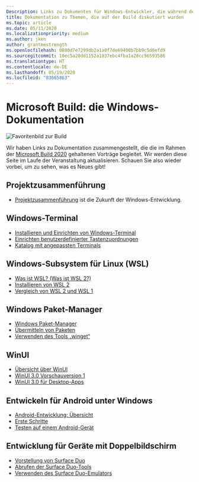 ```yaml
---
Description: Links zu Dokumenten für Windows-Entwickler, die während der Onlineveranstaltung Build 2020 erwähnt wurden.
title: Dokumentation zu Themen, die auf der Build diskutiert wurden
ms.topic: article
ms.date: 05/11/2020
ms.localizationpriority: medium
ms.author: jken
author: grantmestrength
ms.openlocfilehash: 0880d7e7299db2a1a0f7de69400b7bb9c5d0efd9
ms.sourcegitcommit: 10ec5a20dd1152a1037ebc4fba1a28cc96593586
ms.translationtype: HT
ms.contentlocale: de-DE
ms.lasthandoff: 05/19/2020
ms.locfileid: "83665863"
---
```

# <a name="microsoft-build---the-windows-documentation"></a>Microsoft Build: die Windows-Dokumentation

![Favoritenbild zur Build](../images/build-banner.jpeg)

Wir haben Links zu Dokumentation zusammengestellt, die die im Rahmen der [Microsoft Build 2020](https://mybuild.microsoft.com) gehaltenen Vorträge begleitet. Wir werden diese Seite im Laufe der Veranstaltung aktualisieren. Schauen Sie also wieder vorbei, um zu sehen, was es Neues gibt!

## <a name="project-reunion"></a>Projektzusammenführung

* [Projektzusammenführung](https://blogs.windows.com/windowsdeveloper/2020/05/19/developing-for-all-1-billion-windows-10-devices-and-beyond/) ist die Zukunft der Windows-Entwicklung.

## <a name="windows-terminal"></a>Windows-Terminal

* [Installieren und Einrichten von Windows-Terminal](https://docs.microsoft.com/windows/terminal/get-started)
* [Einrichten benutzerdefinierter Tastenzuordnungen](https://docs.microsoft.com/windows/terminal/customize-settings/key-bindings)
* [Katalog mit angepassten Terminals](https://docs.microsoft.com/windows/terminal/custom-terminal-gallery/retro-command-prompt)

## <a name="windows-subsystem-for-linux-wsl"></a>Windows-Subsystem für Linux (WSL)

* [Was ist WSL? (Was ist WSL 2?)](https://docs.microsoft.com/windows/wsl/about)
* [Installieren von WSL 2](https://docs.microsoft.com/windows/wsl/install-win10)
* [Vergleich von WSL 2 und WSL 1](https://docs.microsoft.com/windows/wsl/compare-versions)

## <a name="windows-package-manager"></a>Windows Paket-Manager

* [Windows Paket-Manager](https://docs.microsoft.com/windows/package-manager) 
* [Übermitteln von Paketen](https://docs.microsoft.com/windows/package-manager/package)
* [Verwenden des Tools „winget“](https://docs.microsoft.com/windows/package-manager/winget)

## <a name="winui"></a>WinUI

* [Übersicht über WinUI](https://docs.microsoft.com/windows/apps/winui/)
* [WinUI 3.0 Vorschauversion 1](https://docs.microsoft.com/windows/apps/winui/winui3) 
* [WinUI 3.0 für Desktop-Apps](https://docs.microsoft.com/windows/apps/winui/winui3/get-started-winui3-for-desktop)

## <a name="developing-for-android-on-windows"></a>Entwickeln für Android unter Windows

* [Android-Entwicklung: Übersicht](https://docs.microsoft.com/windows/android/overview)
* [Erste Schritte](https://docs.microsoft.com/windows/android/native-android)
* [Testen auf einem Android-Gerät](https://docs.microsoft.com/windows/android/emulator)

## <a name="dual-screen-device-development"></a>Entwicklung für Geräte mit Doppelbildschirm

* [Vorstellung von Surface Duo](https://www.microsoft.com/surface/devices/surface-duo)
* [Abrufen der Surface Duo-Tools](https://docs.microsoft.com/dual-screen/android/get-duo-sdk?tabs=windows)
* [Verwenden des Surface Duo-Emulators](https://docs.microsoft.com/dual-screen/android/use-emulator?tabs=java%2Cwindows)